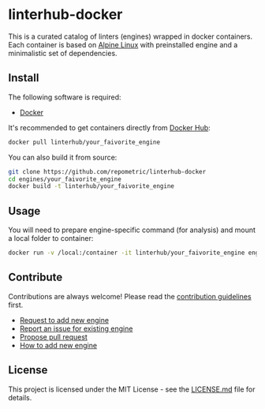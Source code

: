 # linterhub-docker

This is a curated catalog of linters (engines) wrapped in docker containers. Each container is based on [Alpine Linux](https://alpinelinux.org) with preinstalled engine and a minimalistic set of dependencies.

## Install

The following software is required:

- [Docker](https://www.docker.com/)

It's recommended to get containers directly from [Docker Hub](https://hub.docker.com/u/linterhub/):

```bash
docker pull linterhub/your_faivorite_engine
```

You can also build it from source:

```bash
git clone https://github.com/repometric/linterhub-docker
cd engines/your_faivorite_engine
docker build -t linterhub/your_faivorite_engine
```

## Usage

You will need to prepare engine-specific command (for analysis) and mount a local folder to container:
```bash
docker run -v /local:/container -it linterhub/your_faivorite_engine engine_command
```

## Contribute

Contributions are always welcome! Please read the [contribution guidelines](.github/CONTRIBUTING.md) first.

- [Request to add new engine](.github/ENGINE_TEMPLATE.md)
- [Report an issue for existing engine](.github/ISSUE_TEMPLATE.md)
- [Propose pull request](.github/PULL_REQUEST_TEMPLATE.md)
- [How to add new engine](.github/HOWTO_ENGINE.md)

## License

This project is licensed under the MIT License - see the [LICENSE.md](LICENSE) file for details.
